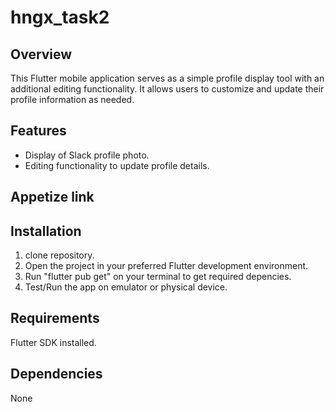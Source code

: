 # hngx_task2

## Overview
This Flutter mobile application serves as a simple profile display tool with
an additional editing functionality. It allows users to customize and update
their profile information as needed.

## Features
* Display of Slack profile photo.
* Editing functionality to update profile details.

## Appetize link

## Installation
1. clone repository.
2. Open the project in your preferred Flutter development environment.
3. Run "flutter pub get" on your terminal to get required depencies.
4. Test/Run the app on emulator or physical device.

## Requirements
Flutter SDK installed.

## Dependencies
None
